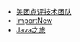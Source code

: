 * [美团点评技术团队](https://tech.meituan.com/)
* [ImportNew](http://www.importnew.com/)
* [Java之旅](https://www.kancloud.cn/digest/java-travel/159418)
